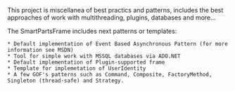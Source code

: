 This project is miscellanea of best practics and patterns, includes the best approaches of work with multithreading, plugins, databases and more...

The SmartPartsFrame includes next patterns or templates:

    * Default implementation of Event Based Asynchronous Pattern (for more information see MSDN)
    * Tool for simple work with MSSQL databases via ADO.NET
    * Default implementation of Plugin-supported frame
    * Template for implemetation of UserIdentity
    * A few GOF's patterns such as Command, Composite, FactoryMethod, Singleton (thread-safe) and Strategy.
